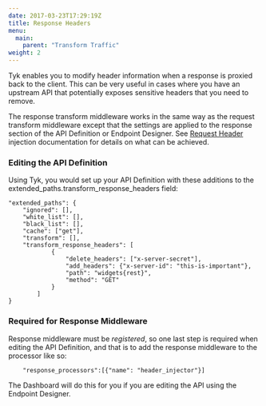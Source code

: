 ```yaml
---
date: 2017-03-23T17:29:19Z
title: Response Headers
menu:
  main:
    parent: "Transform Traffic"
weight: 2 
---
```


Tyk enables you to modify header information when a response is proxied back to the client. This can be very useful in cases where you have an upstream API that potentially exposes sensitive headers that you need to remove.

The response transform middleware works in the same way as the request transform middleware except that the settings are applied to the response section of the API Definition or Endpoint Designer. See [Request Header](/docs/transform-traffic/request-headers/) injection documentation for details on what can be achieved.

### Editing the API Definition

Using Tyk, you would set up your API Definition with these additions to the extended_paths.transform_response_headers field:

```{.copyWrapper}
"extended_paths": {
    "ignored": [],
    "white_list": [],
    "black_list": [],
    "cache": ["get"],
    "transform": [],
    "transform_response_headers": [
            {
                "delete_headers": ["x-server-secret"],
                "add_headers": {"x-server-id": "this-is-important"},
                "path": "widgets{rest}",
                "method": "GET"
            }
        ]
}
```

### Required for Response Middleware

Response middleware must be *registered*, so one last step is required when editing the API Definition, and that is to add the response middleware to the processor like so:

```{.copyWrapper}
    "response_processors":[{"name": "header_injector"}]
```

The Dashboard will do this for you if you are editing the API using the Endpoint Designer.
